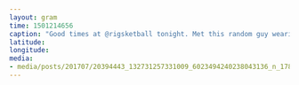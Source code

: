 ```yaml
---
layout: gram
time: 1501214656
caption: "Good times at @rigsketball tonight. Met this random guy wearing a #hwq shirt that we didn't make!"
latitude: 
longitude: 
media:
- media/posts/201707/20394443_132731257331009_6023494240238043136_n_17891162275052004.jpg
---
```

